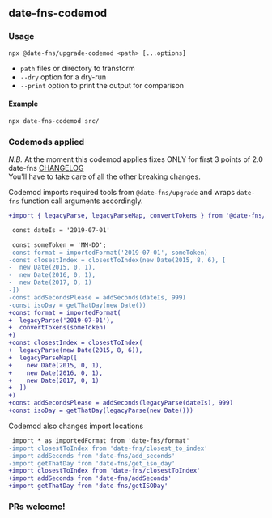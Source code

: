 ## date-fns-codemod

### Usage

`npx @date-fns/upgrade-codemod <path> [...options]`
  * `path` files or directory to transform
  * `--dry` option for a dry-run
  * `--print` option to print the output for comparison

#### Example

```sh
npx date-fns-codemod src/
```

### Codemods applied

*N.B.* At the moment this codemod applies fixes ONLY for first 3 points of
2.0 date-fns [CHANGELOG](https://github.com/date-fns/date-fns/blob/master/CdHANGELOG.md#changed)\
You'll have to take care of all the other breaking changes.

Codemod imports required tools from `@date-fns/upgrade` and wraps
`date-fns` function call arguments accordingly.

```diff
+import { legacyParse, legacyParseMap, convertTokens } from '@date-fns/upgrade/v2'

 const dateIs = '2019-07-01'

 const someToken = 'MM-DD';
-const format = importedFormat('2019-07-01', someToken)
-const closestIndex = closestToIndex(new Date(2015, 8, 6), [
-  new Date(2015, 0, 1),
-  new Date(2016, 0, 1),
-  new Date(2017, 0, 1)
-])
-const addSecondsPlease = addSeconds(dateIs, 999)
-const isoDay = getThatDay(new Date())
+const format = importedFormat(
+  legacyParse('2019-07-01'),
+  convertTokens(someToken)
+)
+const closestIndex = closestToIndex(
+  legacyParse(new Date(2015, 8, 6)),
+  legacyParseMap([
+    new Date(2015, 0, 1),
+    new Date(2016, 0, 1),
+    new Date(2017, 0, 1)
+  ])
+)
+const addSecondsPlease = addSeconds(legacyParse(dateIs), 999)
+const isoDay = getThatDay(legacyParse(new Date()))
```

Codemod also changes import locations

```diff
 import * as importedFormat from 'date-fns/format'
-import closestToIndex from 'date-fns/closest_to_index'
-import addSeconds from 'date-fns/add_seconds'
-import getThatDay from 'date-fns/get_iso_day'
+import closestToIndex from 'date-fns/closestToIndex'
+import addSeconds from 'date-fns/addSeconds'
+import getThatDay from 'date-fns/getISODay'
```

### PRs welcome!
